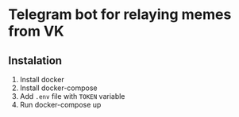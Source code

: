 # Telegram bot for relaying memes from VK

## Instalation
1. Install docker
2. Install docker-compose
3. Add `.env` file with `TOKEN` variable
4. Run docker-compose up
